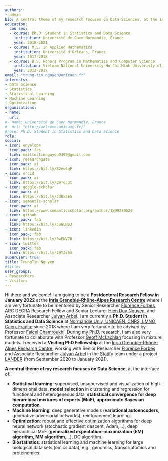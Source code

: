 ```yaml
---
authors:
- admin
bio: A central theme of my research focuses on Data Sciences, at the interface of Statistical Learning, Machine Learning, and Optimization.
education:
  courses:
  - course: Ph.D. Student in Statistics and Data Science
    institution: Université de Caen Normandie, France
    year: 2018-2021 
  - course: M.S. in Applied Mathematics
    institution: Université d'Orléans, France
    year: 2017-2018
  - course: B.S. Honors Program in Mathematics and Computer Science
    institution: Vietnam National University-Ho Chi Minh Univeristy of Science, Vietnam
    year: 2013-2017  
email: "trung-tin.nguyen@unicaen.fr"
interests:
- Data Science
- Statistics
- Statistical Learning
- Machine Learning
- Optimization
organizations:
- name: 
  url: 
#- name: Université de Caen Normandie, France
#  url: "http://welcome.unicaen.fr/"  
#role: Ph.D. Student in Statistics and Data Science
role: 
social:
- icon: envelope
  icon_pack: fas
  link: mailto:tinnguyen0495@gmail.com
- icon: researchgate
  icon_pack: ai
  link: https://bit.ly/32ew4qF
- icon: orcid
  icon_pack: ai
  link: https://bit.ly/39TqJJt
- icon: google-scholar
  icon_pack: ai
  link: https://bit.ly/3dUk5E5
- icon: semantic-scholar
  icon_pack: ai
  link: https://www.semanticscholar.org/author/1899270520
- icon: github
  icon_pack: fab
  link: https://bit.ly/3uGLH63
- icon: linkedin
  icon_pack: fab
  link: https://bit.ly/3wFNV7H
- icon: twitter
  icon_pack: fab
  link: https://bit.ly/39Y2sSA  
superuser: true
title: TrungTin Nguyen
#title: 
user_groups:
- Researchers
- Visitors  
---
```

  
Hi there and welcome! I am going to be a **Postdoctoral Research Fellow in January 2022** at the **[Inria Grenoble-Rhône-Alpes Research Centre](https://www.inria.fr/en/centre-inria-grenoble-rhone-alpes)** where I am very fortunate to be mentored by Senior Researcher [Florence Forbes](http://mistis.inrialpes.fr/people/forbes/), ARC DECRA Research Fellow and Senior Lecturer [Hien Duy Nguyen](https://hiendn.github.io/), and Associate Researcher [Julyan Arbel](https://www.julyanarbel.com/). I am currently a **Ph.D. Student in Statistics and Data Science** at [Normandie Univ, UNICAEN, CNRS, LMNO, Caen, France](http://welcome.unicaen.fr/) since 2018 where I am very fortunate to be advised by Professor [Faicel Chamroukhi](https://chamroukhi.com/). During my Ph.D. research, I am also very fortunate to collaborate with Professor [Geoff McLachlan](https://people.smp.uq.edu.au/GeoffMcLachlan/) focusing in mixture models. I received a **Visiting PhD Fellowship** at the [Inria Grenoble-Rhône-Alpes Research Centre](https://www.inria.fr/en/centre-inria-grenoble-rhone-alpes), working with Senior Researcher [Florence Forbes](http://mistis.inrialpes.fr/people/forbes/) and Associate Researcher [Julyan Arbel](https://www.julyanarbel.com/) in the [Statify](https://team.inria.fr/statify/) team under a project [LANDER](https://team.inria.fr/statify/projects/LANDER/) (from September 2020 to January 2021).

**A central theme of my research focuses on Data Science**, at the interface of:
- **Statistical learning**: supervised, unsupervised and visualization of high-dimensional data, **model selection** in clustering and regression for functional and heterogeneous data, **statistical convergence for deep hierarchical mixtures of experts (MoE)**, **approximate Bayesian computation**.
- **Machine learning**: deep generative models (**variational autoencoders**, generative adversarial networks), reinforcement learning.
- **Optimization**: robust and effective optimization algorithms for deep neural network (stochastic gradient descent, Adam,...), deep hierarchical MoE (**generalized expectation–maximization (EM) algorithm, MM algorithm**,...), DC algorithm.
- **Biostatistics**: statistical learning and machine learning for large biological data sets (omics data), e.g., genomics, transcriptomics and proteinomics.

